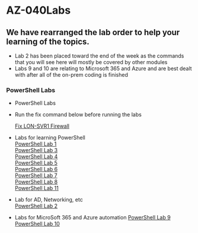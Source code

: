 # AZ-040Labs

## We have rearranged the lab order to help your learning of the topics.
- Lab 2 has been placed toward the end of the week as the commands that you will see here will mostly be covered by other modules
- Labs 9 and 10 are relating to Microsoft 365 and Azure and are best dealt with after all of the on-prem coding is finished 

### PowerShell Labs
- PowerShell Labs 
- Run the fix command below before running the labs 

  [Fix LON-SVR1 Firewall](PowerShell-Lab-00.md)<br>
  
- Labs for learning PowerShell  
  [PowerShell Lab  1](PowerShell-Lab-01.md)<br>
  [PowerShell Lab  3](PowerShell-Lab-03.md)<br>
  [PowerShell Lab  4](PowerShell-Lab-04.md)<br>
  [PowerShell Lab  5](PowerShell-Lab-05.md)<br>
  [PowerShell Lab  6](PowerShell-Lab-06.md)<br>
  [PowerShell Lab  7](PowerShell-Lab-07.md)<br>
  [PowerShell Lab  8](PowerShell-Lab-08.md)<br>
  [PowerShell Lab 11](PowerShell-Lab-11.md)<br>
  
- Lab for AD, Networking, etc  
  [PowerShell Lab  2](PowerShell-Lab-02.md)<br>

- Labs for MicroSoft 365 and Azure automation
  [PowerShell Lab  9](PowerShell-Lab-09.md)<br>
  [PowerShell Lab 10](PowerShell-Lab-10.md)<br>

